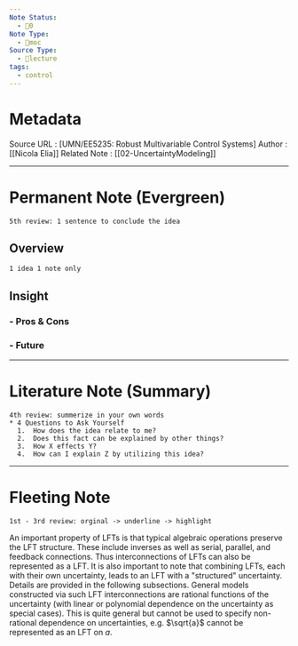 ```yaml
---
Note Status:
  - 🌱0
Note Type:
  - 📍moc
Source Type:
  - 🏫lecture
tags:
  - control
---
```

# Metadata
Source URL       : [UMN/EE5235: Robust Multivariable Control Systems]
Author              : [[Nicola Elia]]
Related Note     : [[02-UncertaintyModeling]]


---

# Permanent Note (Evergreen)
	5th review: 1 sentence to conclude the idea
## Overview
	1 idea 1 note only


## Insight
### - Pros & Cons


### - Future


---

# Literature Note (Summary)
	4th review: summerize in your own words
	* 4 Questions to Ask Yourself
	  1.  How does the idea relate to me?
	  2.  Does this fact can be explained by other things?
	  3.  How X effects Y?
	  4.  How can I explain Z by utilizing this idea?


---

# Fleeting Note 
	1st - 3rd review: orginal -> underline -> highlight

An important property of LFTs is that typical algebraic operations preserve the LFT structure. These include inverses as well as serial, parallel, and feedback connections. Thus interconnections of LFTs can also be represented as a LFT. It is also important to note that combining LFTs, each with their own uncertainty, leads to an LFT with a "structured" uncertainty. Details are provided in the following subsections. General models constructed via such LFT interconnections are rational functions of the uncertainty (with linear or polynomial dependence on the uncertainty as special cases). This is quite general but cannot be used to specify non-rational dependence on uncertainties, e.g. $\sqrt{a}$ cannot be represented as an LFT on $a$.


